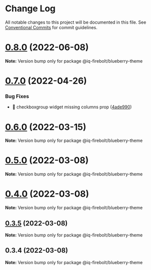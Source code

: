 # Change Log

All notable changes to this project will be documented in this file.
See [Conventional Commits](https://conventionalcommits.org) for commit guidelines.

# [0.8.0](https://github.com/IQ-tech/firebolt/compare/v0.7.0...v0.8.0) (2022-06-08)

**Note:** Version bump only for package @iq-firebolt/blueberry-theme





# [0.7.0](https://github.com/IQ-tech/firebolt/compare/v0.6.0...v0.7.0) (2022-04-26)


### Bug Fixes

* 🐛 checkboxgroup widget missing columns prop ([4ade990](https://github.com/IQ-tech/firebolt/commit/4ade9900231a6010918d9218c06080e847715b10))





# [0.6.0](https://github.com/IQ-tech/firebolt/compare/v0.5.0...v0.6.0) (2022-03-15)

**Note:** Version bump only for package @iq-firebolt/blueberry-theme





# [0.5.0](https://github.com/IQ-tech/firebolt/compare/v0.4.1...v0.5.0) (2022-03-08)

**Note:** Version bump only for package @iq-firebolt/blueberry-theme





# [0.4.0](https://github.com/IQ-tech/firebolt/compare/v0.3.5...v0.4.0) (2022-03-08)

**Note:** Version bump only for package @iq-firebolt/blueberry-theme





## [0.3.5](https://github.com/IQ-tech/firebolt/compare/v0.3.3...v0.3.5) (2022-03-08)

**Note:** Version bump only for package @iq-firebolt/blueberry-theme





## 0.3.4 (2022-03-08)

**Note:** Version bump only for package @iq-firebolt/blueberry-theme
